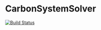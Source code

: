 # CarbonSystemSolver

[![Build Status](https://github.com/seamanticscience/CarbonSystemSolver.jl/actions/workflows/CI.yml/badge.svg?branch=main)](https://github.com/seamanticscience/CarbonSystemSolver.jl/actions/workflows/CI.yml?query=branch%3Amain)
